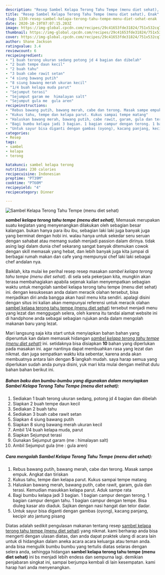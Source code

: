 ```yaml
---
description: "Resep Sambel Kelapa Terong Tahu Tempe (menu diet sehat), Enak"
title: "Resep Sambel Kelapa Terong Tahu Tempe (menu diet sehat), Enak"
slug: 1330-resep-sambel-kelapa-terong-tahu-tempe-menu-diet-sehat-enak
date: 2020-10-19T07:07:15.203Z
image: https://img-global.cpcdn.com/recipes/29c41653fde31824/751x532cq70/sambel-kelapa-terong-tahu-tempe-menu-diet-sehat-foto-resep-utama.jpg
thumbnail: https://img-global.cpcdn.com/recipes/29c41653fde31824/751x532cq70/sambel-kelapa-terong-tahu-tempe-menu-diet-sehat-foto-resep-utama.jpg
cover: https://img-global.cpcdn.com/recipes/29c41653fde31824/751x532cq70/sambel-kelapa-terong-tahu-tempe-menu-diet-sehat-foto-resep-utama.jpg
author: Shane Jackson
ratingvalue: 3.4
reviewcount: 6
recipeingredient:
- "1 buah terong ukuran sedang potong jd 4 bagian dan dibelah"
- "2 buah tempe daun kecil"
- "2 buah tahu"
- "3 buah cabe rawit setan"
- "4 siung bawang putih"
- "8 siung bawang merah ukuran kecil"
- "1/4 buah kelapa muda parut"
- "Sejumput terasi"
- "Sejumput garam me  himalayan salt"
- "Sejumput gula me  gula aren"
recipeinstructions:
- "Rebus bawang putih, bawang merah, cabe dan terong. Masak sampe empuk. Angkat dan tiriskan"
- "Kukus tahu, tempe dan kelapa parut. Kukus sampai tempe matang"
- "Haluskan bawang merah, bawang putih, cabe rawit, garam, gula dan terasi. Kemudian masukkan kelapa parut. Aduk sampe rata"
- "Bagi bumbu kelapa jadi 3 bagian. 1 bagian campur dengan terong. 1 bagian campur dengan tahu. 1 bagian campur dengan tempe. Bisa diuleg kasar ato diaduk. Sajikan dengan nasi hangat dan telor dadar."
- "Untuk sayur bisa diganti dengan gambas (oyong), kacang panjang, kecipir ato jantung pisang"
categories:
- Resep
tags:
- sambel
- kelapa
- terong

katakunci: sambel kelapa terong 
nutrition: 230 calories
recipecuisine: Indonesian
preptime: "PT39M"
cooktime: "PT60M"
recipeyield: "4"
recipecategory: Dinner

---
```



![Sambel Kelapa Terong Tahu Tempe (menu diet sehat)](https://img-global.cpcdn.com/recipes/29c41653fde31824/751x532cq70/sambel-kelapa-terong-tahu-tempe-menu-diet-sehat-foto-resep-utama.jpg)

<b><i>sambel kelapa terong tahu tempe (menu diet sehat)</i></b>, Memasak merupakan suatu kegiatan yang menyenangkan dilakukan oleh sebagian besar kalangan. bukan hanya para ibu ibu, sebagian laki laki juga banyak juga yang berminat dengan hobi ini. walau hanya untuk sekedar seru seruan dengan sahabat atau memang sudah menjadi passion dalam dirinya. tidak asing lagi dalam dunia chef sekarang sangat banyak ditemukan cowok dengan skill memasak yang hebat, dan lebih banyak juga kita jumpai di berbagai rumah makan dan cafe yang mempunyai chef laki laki sebagai chef andalan nya.



Baiklah, kita mulai ke perihal resep resep masakan <i>sambel kelapa terong tahu tempe (menu diet sehat)</i>. di sela sela pekerjaan kita, mungkin akan terasa membahagiakan apabila sejenak kalian menyempatkan sebagian waktu untuk mengolah sambel kelapa terong tahu tempe (menu diet sehat) ini. dengan kesuksesan anda dalam meracik olahan tersebut, bisa menjadikan diri anda bangga akan hasil menu kita sendiri. apalagi disini dengan situs ini kalian akan mempunyai referensi untuk meracik olahan <u>sambel kelapa terong tahu tempe (menu diet sehat)</u> tersebut menjadi menu yang lezat dan menggugah selera, oleh karena itu tandai alamat website ini di handphone anda sebagai sebagian rujukan anda dalam mengolah makanan baru yang lezat.


Mari langsung saja kita start untuk menyiapkan bahan bahan yang diperuntuk kan dalam memasak hidangan <u><i>sambel kelapa terong tahu tempe (menu diet sehat)</i></u> ini. setidaknya bisa disiapkan <b>10</b> bahan yang diperlukan pada masakan ini. agar nantinya dapat membuahkan rasa yang lezat dan nikmat. dan juga sempatkan waktu kita sebentar, karena anda akan membuatnya antara lain dengan <b>5</b> langkah mudah. saya harap semua yang diperlukan sudah anda punya disini, yuk mari kita mulai dengan melihat dulu bahan bahan berikut ini.

<!--inarticleads1-->

##### Bahan baku dan bumbu-bumbu yang digunakan dalam menyiapkan Sambel Kelapa Terong Tahu Tempe (menu diet sehat):

1. Sediakan 1 buah terong ukuran sedang, potong jd 4 bagian dan dibelah
1. Siapkan 2 buah tempe daun kecil
1. Sediakan 2 buah tahu
1. Sediakan 3 buah cabe rawit setan
1. Siapkan 4 siung bawang putih
1. Siapkan 8 siung bawang merah ukuran kecil
1. Ambil 1/4 buah kelapa muda, parut
1. Siapkan Sejumput terasi
1. Gunakan Sejumput garam (me : himalayan salt)
1. Ambil Sejumput gula (me : gula aren)




<!--inarticleads2-->

##### Cara mengolah Sambel Kelapa Terong Tahu Tempe (menu diet sehat):

1. Rebus bawang putih, bawang merah, cabe dan terong. Masak sampe empuk. Angkat dan tiriskan
1. Kukus tahu, tempe dan kelapa parut. Kukus sampai tempe matang
1. Haluskan bawang merah, bawang putih, cabe rawit, garam, gula dan terasi. Kemudian masukkan kelapa parut. Aduk sampe rata
1. Bagi bumbu kelapa jadi 3 bagian. 1 bagian campur dengan terong. 1 bagian campur dengan tahu. 1 bagian campur dengan tempe. Bisa diuleg kasar ato diaduk. Sajikan dengan nasi hangat dan telor dadar.
1. Untuk sayur bisa diganti dengan gambas (oyong), kacang panjang, kecipir ato jantung pisang




Diatas adalah sedikit pengulasan makanan tentang resep <u>sambel kelapa terong tahu tempe (menu diet sehat)</u> yang nikmat. kami berharap anda bisa mengerti dengan ulasan diatas, dan anda dapat praktek ulang di acara lain untuk di hidangkan dalam aneka acara acara keluarga atau teman anda. anda bisa mengulik bumbu bumbu yang tertulis diatas selaras dengan selera anda, sehingga hidangan <b>sambel kelapa terong tahu tempe (menu diet sehat)</b> ini bs menjadi lebih endess dan sempurna lagi. demikian penjabaran singkat ini, sampai berjumpa kembali di lain kesempatan. kami harap hari anda menyenangkan.
